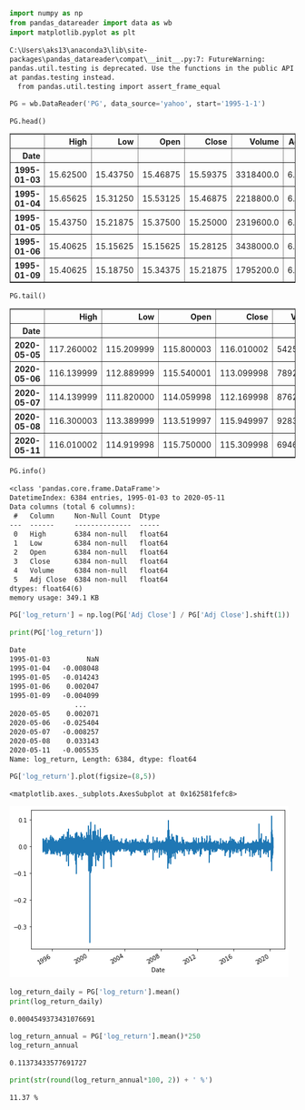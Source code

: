 ```python
import numpy as np
from pandas_datareader import data as wb
import matplotlib.pyplot as plt
```

    C:\Users\aks13\anaconda3\lib\site-packages\pandas_datareader\compat\__init__.py:7: FutureWarning: pandas.util.testing is deprecated. Use the functions in the public API at pandas.testing instead.
      from pandas.util.testing import assert_frame_equal
    


```python
PG = wb.DataReader('PG', data_source='yahoo', start='1995-1-1')
```


```python
PG.head()
```




<div>
<style scoped>
    .dataframe tbody tr th:only-of-type {
        vertical-align: middle;
    }

    .dataframe tbody tr th {
        vertical-align: top;
    }

    .dataframe thead th {
        text-align: right;
    }
</style>
<table border="1" class="dataframe">
  <thead>
    <tr style="text-align: right;">
      <th></th>
      <th>High</th>
      <th>Low</th>
      <th>Open</th>
      <th>Close</th>
      <th>Volume</th>
      <th>Adj Close</th>
    </tr>
    <tr>
      <th>Date</th>
      <th></th>
      <th></th>
      <th></th>
      <th></th>
      <th></th>
      <th></th>
    </tr>
  </thead>
  <tbody>
    <tr>
      <th>1995-01-03</th>
      <td>15.62500</td>
      <td>15.43750</td>
      <td>15.46875</td>
      <td>15.59375</td>
      <td>3318400.0</td>
      <td>6.320252</td>
    </tr>
    <tr>
      <th>1995-01-04</th>
      <td>15.65625</td>
      <td>15.31250</td>
      <td>15.53125</td>
      <td>15.46875</td>
      <td>2218800.0</td>
      <td>6.269589</td>
    </tr>
    <tr>
      <th>1995-01-05</th>
      <td>15.43750</td>
      <td>15.21875</td>
      <td>15.37500</td>
      <td>15.25000</td>
      <td>2319600.0</td>
      <td>6.180927</td>
    </tr>
    <tr>
      <th>1995-01-06</th>
      <td>15.40625</td>
      <td>15.15625</td>
      <td>15.15625</td>
      <td>15.28125</td>
      <td>3438000.0</td>
      <td>6.193593</td>
    </tr>
    <tr>
      <th>1995-01-09</th>
      <td>15.40625</td>
      <td>15.18750</td>
      <td>15.34375</td>
      <td>15.21875</td>
      <td>1795200.0</td>
      <td>6.168259</td>
    </tr>
  </tbody>
</table>
</div>




```python
PG.tail()
```




<div>
<style scoped>
    .dataframe tbody tr th:only-of-type {
        vertical-align: middle;
    }

    .dataframe tbody tr th {
        vertical-align: top;
    }

    .dataframe thead th {
        text-align: right;
    }
</style>
<table border="1" class="dataframe">
  <thead>
    <tr style="text-align: right;">
      <th></th>
      <th>High</th>
      <th>Low</th>
      <th>Open</th>
      <th>Close</th>
      <th>Volume</th>
      <th>Adj Close</th>
    </tr>
    <tr>
      <th>Date</th>
      <th></th>
      <th></th>
      <th></th>
      <th></th>
      <th></th>
      <th></th>
    </tr>
  </thead>
  <tbody>
    <tr>
      <th>2020-05-05</th>
      <td>117.260002</td>
      <td>115.209999</td>
      <td>115.800003</td>
      <td>116.010002</td>
      <td>5425200.0</td>
      <td>116.010002</td>
    </tr>
    <tr>
      <th>2020-05-06</th>
      <td>116.139999</td>
      <td>112.889999</td>
      <td>115.540001</td>
      <td>113.099998</td>
      <td>7892200.0</td>
      <td>113.099998</td>
    </tr>
    <tr>
      <th>2020-05-07</th>
      <td>114.139999</td>
      <td>111.820000</td>
      <td>114.059998</td>
      <td>112.169998</td>
      <td>8762800.0</td>
      <td>112.169998</td>
    </tr>
    <tr>
      <th>2020-05-08</th>
      <td>116.300003</td>
      <td>113.389999</td>
      <td>113.519997</td>
      <td>115.949997</td>
      <td>9283100.0</td>
      <td>115.949997</td>
    </tr>
    <tr>
      <th>2020-05-11</th>
      <td>116.010002</td>
      <td>114.919998</td>
      <td>115.750000</td>
      <td>115.309998</td>
      <td>6946300.0</td>
      <td>115.309998</td>
    </tr>
  </tbody>
</table>
</div>




```python
PG.info()
```

    <class 'pandas.core.frame.DataFrame'>
    DatetimeIndex: 6384 entries, 1995-01-03 to 2020-05-11
    Data columns (total 6 columns):
     #   Column     Non-Null Count  Dtype  
    ---  ------     --------------  -----  
     0   High       6384 non-null   float64
     1   Low        6384 non-null   float64
     2   Open       6384 non-null   float64
     3   Close      6384 non-null   float64
     4   Volume     6384 non-null   float64
     5   Adj Close  6384 non-null   float64
    dtypes: float64(6)
    memory usage: 349.1 KB
    


```python
PG['log_return'] = np.log(PG['Adj Close'] / PG['Adj Close'].shift(1))
```


```python
print(PG['log_return'])
```

    Date
    1995-01-03         NaN
    1995-01-04   -0.008048
    1995-01-05   -0.014243
    1995-01-06    0.002047
    1995-01-09   -0.004099
                    ...   
    2020-05-05    0.002071
    2020-05-06   -0.025404
    2020-05-07   -0.008257
    2020-05-08    0.033143
    2020-05-11   -0.005535
    Name: log_return, Length: 6384, dtype: float64
    


```python
PG['log_return'].plot(figsize=(8,5))
```




    <matplotlib.axes._subplots.AxesSubplot at 0x162581fefc8>




![png](output_7_1.png)



```python
log_return_daily = PG['log_return'].mean()
print(log_return_daily)
```

    0.0004549373431076691
    


```python
log_return_annual = PG['log_return'].mean()*250
log_return_annual
```




    0.11373433577691727




```python
print(str(round(log_return_annual*100, 2)) + ' %')
```

    11.37 %
    
